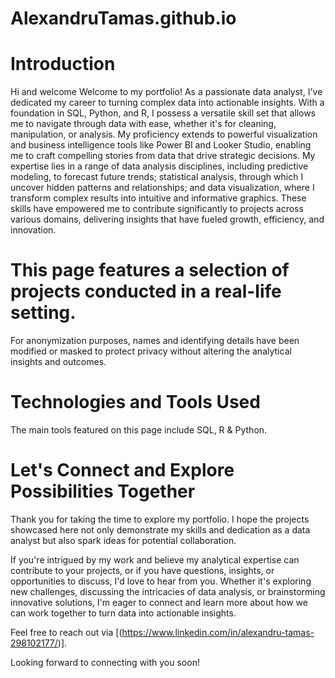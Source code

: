 # AlexandruTamas.github.io


# Introduction 
Hi and welcome Welcome to my portfolio! As a passionate data analyst, I've dedicated my career to turning complex data into actionable insights. With a foundation in SQL, Python, and R, I possess a versatile skill set that allows me to navigate through data with ease, whether it's for cleaning, manipulation, or analysis. 
My proficiency extends to powerful visualization and business intelligence tools like Power BI and Looker Studio, enabling me to craft compelling stories from data that drive strategic decisions. My expertise lies in a range of data analysis disciplines, including predictive modeling, to forecast future trends; statistical analysis, through which I uncover hidden patterns and relationships; and data visualization, where I transform complex results into intuitive and informative graphics. 
These skills have empowered me to contribute significantly to projects across various domains, delivering insights that have fueled growth, efficiency, and innovation.

# This page features a selection of projects conducted in a real-life setting. 
For anonymization purposes, names and identifying details have been modified or masked to protect privacy without altering the analytical insights and outcomes.

# Technologies and Tools Used
The main tools featured on this page include SQL, R & Python. 

# Let's Connect and Explore Possibilities Together
Thank you for taking the time to explore my portfolio. I hope the projects showcased here not only demonstrate my skills and dedication as a data analyst but also spark ideas for potential collaboration.

If you're intrigued by my work and believe my analytical expertise can contribute to your projects, or if you have questions, insights, or opportunities to discuss, I'd love to hear from you. Whether it's exploring new challenges, discussing the intricacies of data analysis, or brainstorming innovative solutions, I'm eager to connect and learn more about how we can work together to turn data into actionable insights.

Feel free to reach out via [(https://www.linkedin.com/in/alexandru-tamas-298102177/)].

Looking forward to connecting with you soon!

